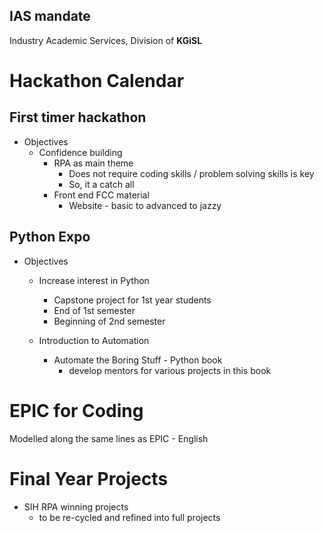 
## IAS mandate 
Industry Academic Services, Division of **KGiSL** 

# Hackathon Calendar

 
 ## First timer hackathon 
  - Objectives 
	  - Confidence building 
		  - RPA as main theme 
			  - Does not require coding skills / problem solving skills is key
			  - So, it a catch all
		  - Front end FCC material
			  - Website - basic to advanced to jazzy 

## Python Expo
  - Objectives
	  - Increase interest in Python
		  - Capstone project for 1st year students 
		  - End of 1st semester 
		  - Beginning of 2nd semester

	- Introduction to Automation 
		- Automate the Boring Stuff - Python book 
			- develop mentors for various projects in this book


#  EPIC for Coding 
Modelled along the same lines as EPIC - English 

# Final Year Projects

  - SIH RPA winning projects 
	  - to be re-cycled and refined into full projects 



<!--stackedit_data:
eyJoaXN0b3J5IjpbLTg1NjIyMjgxXX0=
-->